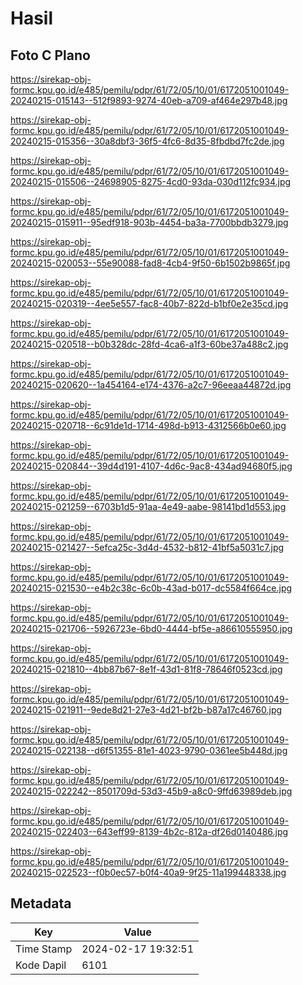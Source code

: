 # Hasil

## Foto C Plano

https://sirekap-obj-formc.kpu.go.id/e485/pemilu/pdpr/61/72/05/10/01/6172051001049-20240215-015143--512f9893-9274-40eb-a709-af464e297b48.jpg

https://sirekap-obj-formc.kpu.go.id/e485/pemilu/pdpr/61/72/05/10/01/6172051001049-20240215-015356--30a8dbf3-36f5-4fc6-8d35-8fbdbd7fc2de.jpg

https://sirekap-obj-formc.kpu.go.id/e485/pemilu/pdpr/61/72/05/10/01/6172051001049-20240215-015506--24698905-8275-4cd0-93da-030d112fc934.jpg

https://sirekap-obj-formc.kpu.go.id/e485/pemilu/pdpr/61/72/05/10/01/6172051001049-20240215-015911--95edf918-903b-4454-ba3a-7700bbdb3279.jpg

https://sirekap-obj-formc.kpu.go.id/e485/pemilu/pdpr/61/72/05/10/01/6172051001049-20240215-020053--55e90088-fad8-4cb4-9f50-6b1502b9865f.jpg

https://sirekap-obj-formc.kpu.go.id/e485/pemilu/pdpr/61/72/05/10/01/6172051001049-20240215-020319--4ee5e557-fac8-40b7-822d-b1bf0e2e35cd.jpg

https://sirekap-obj-formc.kpu.go.id/e485/pemilu/pdpr/61/72/05/10/01/6172051001049-20240215-020518--b0b328dc-28fd-4ca6-a1f3-60be37a488c2.jpg

https://sirekap-obj-formc.kpu.go.id/e485/pemilu/pdpr/61/72/05/10/01/6172051001049-20240215-020620--1a454164-e174-4376-a2c7-96eeaa44872d.jpg

https://sirekap-obj-formc.kpu.go.id/e485/pemilu/pdpr/61/72/05/10/01/6172051001049-20240215-020718--6c91de1d-1714-498d-b913-4312566b0e60.jpg

https://sirekap-obj-formc.kpu.go.id/e485/pemilu/pdpr/61/72/05/10/01/6172051001049-20240215-020844--39d4d191-4107-4d6c-9ac8-434ad94680f5.jpg

https://sirekap-obj-formc.kpu.go.id/e485/pemilu/pdpr/61/72/05/10/01/6172051001049-20240215-021259--6703b1d5-91aa-4e49-aabe-98141bd1d553.jpg

https://sirekap-obj-formc.kpu.go.id/e485/pemilu/pdpr/61/72/05/10/01/6172051001049-20240215-021427--5efca25c-3d4d-4532-b812-41bf5a5031c7.jpg

https://sirekap-obj-formc.kpu.go.id/e485/pemilu/pdpr/61/72/05/10/01/6172051001049-20240215-021530--e4b2c38c-6c0b-43ad-b017-dc5584f664ce.jpg

https://sirekap-obj-formc.kpu.go.id/e485/pemilu/pdpr/61/72/05/10/01/6172051001049-20240215-021706--5926723e-6bd0-4444-bf5e-a86610555950.jpg

https://sirekap-obj-formc.kpu.go.id/e485/pemilu/pdpr/61/72/05/10/01/6172051001049-20240215-021810--4bb87b67-8e1f-43d1-81f8-78646f0523cd.jpg

https://sirekap-obj-formc.kpu.go.id/e485/pemilu/pdpr/61/72/05/10/01/6172051001049-20240215-021911--9ede8d21-27e3-4d21-bf2b-b87a17c46760.jpg

https://sirekap-obj-formc.kpu.go.id/e485/pemilu/pdpr/61/72/05/10/01/6172051001049-20240215-022138--d6f51355-81e1-4023-9790-0361ee5b448d.jpg

https://sirekap-obj-formc.kpu.go.id/e485/pemilu/pdpr/61/72/05/10/01/6172051001049-20240215-022242--8501709d-53d3-45b9-a8c0-9ffd63989deb.jpg

https://sirekap-obj-formc.kpu.go.id/e485/pemilu/pdpr/61/72/05/10/01/6172051001049-20240215-022403--643eff99-8139-4b2c-812a-df26d0140486.jpg

https://sirekap-obj-formc.kpu.go.id/e485/pemilu/pdpr/61/72/05/10/01/6172051001049-20240215-022523--f0b0ec57-b0f4-40a9-9f25-11a199448338.jpg


## Metadata

| Key        | Value               |
| ---------- | ------------------- |
| Time Stamp | 2024-02-17 19:32:51 |
| Kode Dapil | 6101                |



